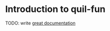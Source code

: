 # Introduction to quil-fun

TODO: write [great documentation](http://jacobian.org/writing/great-documentation/what-to-write/)
